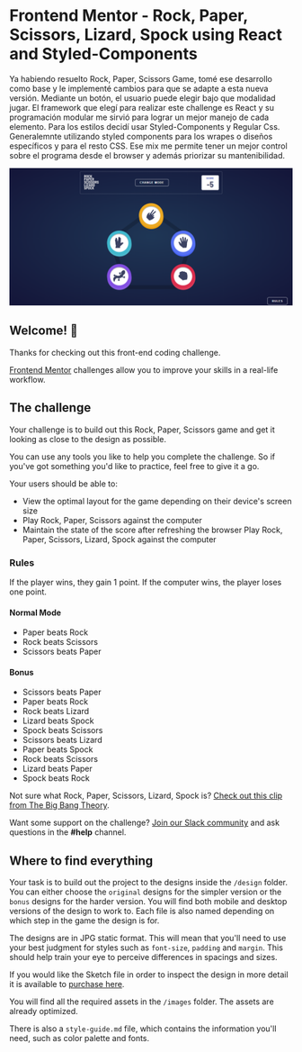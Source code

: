 # Frontend Mentor - Rock, Paper, Scissors, Lizard, Spock using React and Styled-Components

Ya habiendo resuelto Rock, Paper, Scissors Game, tomé ese desarrollo como base y le implementé cambios para que 
se adapte a esta nueva versión. Mediante un botón, el usuario puede elegir bajo que modalidad jugar. 
El framework que elegí para realizar este challenge es React y su programación modular me sirvió para lograr un mejor manejo de cada elemento. Para los estilos decidí usar Styled-Components y Regular Css. Generalemnte utilizando styled components para los wrapes o diseños específicos y para el resto CSS. Ese mix me permite tener un mejor control sobre el programa desde el browser y además priorizar su mantenibilidad. 

![Design preview for the Rock, Paper, Scissors coding challenge](./public/images/spockLizardGame.png)

## Welcome! 👋

Thanks for checking out this front-end coding challenge.

[Frontend Mentor](https://www.frontendmentor.io) challenges allow you to improve your skills in a real-life workflow.


## The challenge

Your challenge is to build out this Rock, Paper, Scissors game and get it looking as close to the design as possible.

You can use any tools you like to help you complete the challenge. So if you've got something you'd like to practice, feel free to give it a go.

Your users should be able to:

- View the optimal layout for the game depending on their device's screen size
- Play Rock, Paper, Scissors against the computer
- Maintain the state of the score after refreshing the browser 
Play Rock, Paper, Scissors, Lizard, Spock against the computer
### Rules

If the player wins, they gain 1 point. If the computer wins, the player loses one point.

#### Normal Mode

- Paper beats Rock
- Rock beats Scissors
- Scissors beats Paper

#### Bonus

- Scissors beats Paper
- Paper beats Rock
- Rock beats Lizard
- Lizard beats Spock
- Spock beats Scissors
- Scissors beats Lizard
- Paper beats Spock
- Rock beats Scissors
- Lizard beats Paper
- Spock beats Rock

Not sure what Rock, Paper, Scissors, Lizard, Spock is? [Check out this clip from The Big Bang Theory](https://www.youtube.com/watch?v=iSHPVCBsnLw).

Want some support on the challenge? [Join our Slack community](https://www.frontendmentor.io/slack) and ask questions in the **#help** channel.

## Where to find everything

Your task is to build out the project to the designs inside the `/design` folder. You can either choose the `original` designs for the simpler version or the `bonus` designs for the harder version. You will find both mobile and desktop versions of the design to work to. Each file is also named depending on which step in the game the design is for.

The designs are in JPG static format. This will mean that you'll need to use your best judgment for styles such as `font-size`, `padding` and `margin`. This should help train your eye to perceive differences in spacings and sizes.

If you would like the Sketch file in order to inspect the design in more detail it is available to [purchase here](https://bmc.xyz/l/CYkacn7bV).

You will find all the required assets in the `/images` folder. The assets are already optimized.

There is also a `style-guide.md` file, which contains the information you'll need, such as color palette and fonts.
